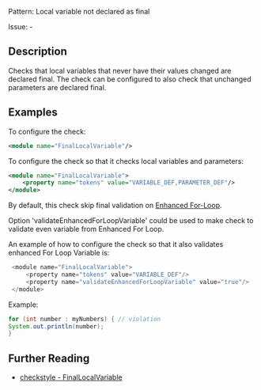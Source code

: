 Pattern: Local variable not declared as final

Issue: -

## Description

Checks that local variables that never have their values changed are declared final. The check can be configured to also check that unchanged parameters are declared final.

## Examples

To configure the check: 


```xml
<module name="FinalLocalVariable"/>
```
        

To configure the check so that it checks local variables and parameters: 


```xml
<module name="FinalLocalVariable">
    <property name="tokens" value="VARIABLE_DEF,PARAMETER_DEF"/>
</module>
```
        

By default, this check skip final validation on [Enhanced For-Loop](http://docs.oracle.com/javase/specs/jls/se8/html/jls-14.html#jls-14.14.2). 

Option 'validateEnhancedForLoopVariable' could be used to make check to validate even variable from Enhanced For Loop. 

An example of how to configure the check so that it also validates enhanced For Loop Variable is: 


```java
 <module name="FinalLocalVariable">
     <property name="tokens" value="VARIABLE_DEF"/>
     <property name="validateEnhancedForLoopVariable" value="true"/>
 </module>
```


Example:


```java
for (int number : myNumbers) { // violation
System.out.println(number);
}
```

## Further Reading

* [checkstyle - FinalLocalVariable](https://checkstyle.sourceforge.io/checks/coding/finallocalvariable.html#FinalLocalVariable)

